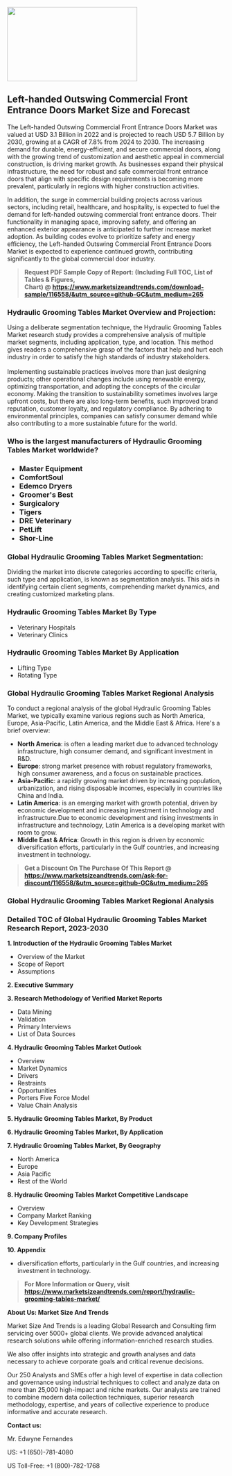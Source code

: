 <p><img class="alignnone size-medium wp-image-20088" src="https://ffe5etoiles.com/wp-content/uploads/2024/12/MST1-300x171.png" alt="" width="300" height="171" /></p><h2>Left-handed Outswing Commercial Front Entrance Doors Market Size and Forecast</h2><p>The Left-handed Outswing Commercial Front Entrance Doors Market was valued at USD 3.1 Billion in 2022 and is projected to reach USD 5.7 Billion by 2030, growing at a CAGR of 7.8% from 2024 to 2030. The increasing demand for durable, energy-efficient, and secure commercial doors, along with the growing trend of customization and aesthetic appeal in commercial construction, is driving market growth. As businesses expand their physical infrastructure, the need for robust and safe commercial front entrance doors that align with specific design requirements is becoming more prevalent, particularly in regions with higher construction activities.</p><p>In addition, the surge in commercial building projects across various sectors, including retail, healthcare, and hospitality, is expected to fuel the demand for left-handed outswing commercial front entrance doors. Their functionality in managing space, improving safety, and offering an enhanced exterior appearance is anticipated to further increase market adoption. As building codes evolve to prioritize safety and energy efficiency, the Left-handed Outswing Commercial Front Entrance Doors Market is expected to experience continued growth, contributing significantly to the global commercial door industry.</p></p><blockquote id="" class=""><strong>Request PDF Sample Copy of Report: (Including Full TOC, List of Tables &amp; Figures, Chart)&nbsp;@&nbsp;<strong><a href="https://www.marketsizeandtrends.com/download-sample/116558/&utm_source=github-GC&utm_medium=265" target="_blank">https://www.marketsizeandtrends.com/download-sample/116558/&utm_source=github-GC&utm_medium=265</a></strong></strong></blockquote><h3 id="" class="">Hydraulic Grooming Tables Market&nbsp;Overview and Projection:</h3><p id="" class="">Using a deliberate segmentation technique, the Hydraulic Grooming Tables Market research study provides a comprehensive analysis of multiple market segments, including application, type, and location. This method gives readers a comprehensive grasp of the factors that help and hurt each industry in order to satisfy the high standards of industry stakeholders. <br /> <br />Implementing sustainable practices involves more than just designing products; other operational changes include using renewable energy, optimizing transportation, and adopting the concepts of the circular economy. Making the transition to sustainability sometimes involves large upfront costs, but there are also long-term benefits, such improved brand reputation, customer loyalty, and regulatory compliance. By adhering to environmental principles, companies can satisfy consumer demand while also contributing to a more sustainable future for the world.</p><h3 id="" class="">Who is the largest manufacturers of&nbsp;Hydraulic Grooming Tables Market worldwide?</h3><h3 class=""><p><ul><li>Master Equipment </li><li> ComfortSoul </li><li> Edemco Dryers </li><li> Groomer's Best </li><li> Surgicalory </li><li> Tigers </li><li> DRE Veterinary </li><li> PetLift </li><li> Shor-Line</li></ul></p></h3><h3 id="" class="">Global&nbsp;Hydraulic Grooming Tables Market Segmentation:</h3><p id="" class="">Dividing the market into discrete categories according to specific criteria, such type and application, is known as segmentation analysis. This aids in identifying certain client segments, comprehending market dynamics, and creating customized marketing plans.</p><h3 id="" class="">Hydraulic Grooming Tables Market&nbsp;By Type</h3><p><p><ul><li>Veterinary Hospitals</li><li> Veterinary Clinics</p></li></ul></p></p><h3 id="" class="">Hydraulic Grooming Tables Market&nbsp;By Application</h3><p class=""><p><ul><li>Lifting Type</li><li> Rotating Type</li></ul></p></p><h3 id="" class="">Global Hydraulic Grooming Tables Market Regional Analysis</h3><p id="" class="">To conduct a regional analysis of the global Hydraulic Grooming Tables Market, we typically examine various regions such as North America, Europe, Asia-Pacific, Latin America, and the Middle East &amp; Africa. Here's a brief overview:</p><ul><li><strong>North America</strong>: is often a leading market due to advanced technology infrastructure, high consumer demand, and significant investment in R&amp;D.</li><li><strong>Europe</strong>: strong market presence with robust regulatory frameworks, high consumer awareness, and a focus on sustainable practices.</li><li><strong>Asia-Pacific</strong>: a rapidly growing market driven by increasing population, urbanization, and rising disposable incomes, especially in countries like China and India.</li><li><strong>Latin America</strong>: is an emerging market with growth potential, driven by economic development and increasing investment in technology and infrastructure.Due to economic development and rising investments in infrastructure and technology, Latin America is a developing market with room to grow.</li><li><strong>Middle East &amp; Africa</strong>: Growth in this region is driven by economic diversification efforts, particularly in the Gulf countries, and increasing investment in technology.</li></ul><blockquote id="" class=""><strong>Get a Discount On The Purchase Of This Report @ <strong><a href="https://www.marketsizeandtrends.com/ask-for-discount/116558/&utm_source=github-GC&utm_medium=265" target="_blank">https://www.marketsizeandtrends.com/ask-for-discount/116558/&utm_source=github-GC&utm_medium=265</a></strong></strong></blockquote><h3 id="" class="">Global Hydraulic Grooming Tables Market Regional Analysis</h3><h3 id="" class="">Detailed TOC of Global Hydraulic Grooming Tables Market Research Report, 2023-2030</h3><p id="" class=""><strong>1. Introduction of the Hydraulic Grooming Tables Market</strong></p><ul><li>Overview of the Market</li><li>Scope of Report</li><li>Assumptions</li></ul><p id="" class=""><strong>2. Executive Summary</strong></p><p id="" class=""><strong>3. Research Methodology of Verified Market Reports</strong></p><ul><li>Data Mining</li><li>Validation</li><li>Primary Interviews</li><li>List of Data Sources</li></ul><p id="" class=""><strong>4. Hydraulic Grooming Tables Market Outlook</strong></p><ul><li>Overview</li><li>Market Dynamics</li><li>Drivers</li><li>Restraints</li><li>Opportunities</li><li>Porters Five Force Model</li><li>Value Chain Analysis</li></ul><p id="" class=""><strong>5. Hydraulic Grooming Tables Market, By Product</strong></p><p id="" class=""><strong>6. Hydraulic Grooming Tables Market, By Application</strong></p><p id="" class=""><strong>7. Hydraulic Grooming Tables Market, By Geography</strong></p><ul><li>North America</li><li>Europe</li><li>Asia Pacific</li><li>Rest of the World</li></ul><p id="" class=""><strong>8. Hydraulic Grooming Tables Market Competitive Landscape</strong></p><ul><li>Overview</li><li>Company Market Ranking</li><li>Key Development Strategies</li></ul><p id="" class=""><strong>9. Company Profiles</strong></p><p id="" class=""><strong>10. Appendix</strong></p><ul><li>diversification efforts, particularly in the Gulf countries, and increasing investment in technology.</li></ul><blockquote id="" class=""><strong>For More Information or Query, visit <strong><strong><a href="https://www.marketsizeandtrends.com/report/hydraulic-grooming-tables-market/" target="_blank">https://www.marketsizeandtrends.com/report/hydraulic-grooming-tables-market/</a></strong></strong></strong></blockquote><p id="" class=""><strong>About Us: Market Size And Trends</strong></p><p id="" class="">Market Size And Trends is a leading Global Research and Consulting firm servicing over 5000+ global clients. We provide advanced analytical research solutions while offering information-enriched research studies.</p><p id="" class="">We also offer insights into strategic and growth analyses and data necessary to achieve corporate goals and critical revenue decisions.</p><p id="" class="">Our 250 Analysts and SMEs offer a high level of expertise in data collection and governance using industrial techniques to collect and analyze data on more than 25,000 high-impact and niche markets. Our analysts are trained to combine modern data collection techniques, superior research methodology, expertise, and years of collective experience to produce informative and accurate research.</p><p id="" class=""><strong>Contact us:</strong></p><p id="" class="">Mr. Edwyne Fernandes</p><p id="" class="">US: +1 (650)-781-4080</p><p id="" class="">US Toll-Free: +1 (800)-782-1768</p>
